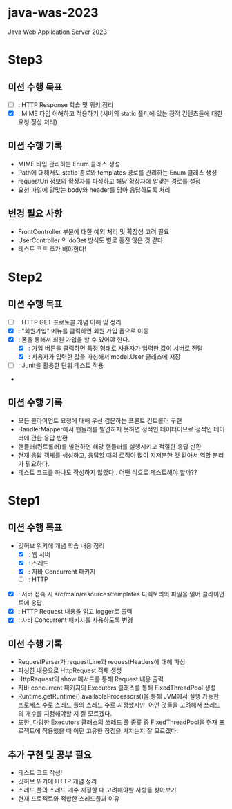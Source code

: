 # java-was-2023
Java Web Application Server 2023

# Step3
## 미션 수행 목표
- [ ] : HTTP Response 학습 및 위키 정리
- [X] : MIME 타입 이해하고 적용하기 (서버의 static 폴더에 있는 정적 컨텐츠들에 대한 요청 정상 처리)

## 미션 수행 기록
- MIME 타입 관리하는 Enum 클래스 생성
- Path에 대해서도 static 경로와 templates 경로를 관리하는 Enum 클래스 생성
- requestUri 정보의 확장자를 파싱하고 해당 확장자에 알맞는 경로를 설정
- 요청 파일에 알맞는 body와 header를 담아 응답하도록 처리

## 변경 필요 사항
- FrontController 부분에 대한 예외 처리 및 확장성 고려 필요
- UserController 의 doGet 방식도 별로 좋진 않은 것 같다.
- 테스트 코드 추가 해야한다! 

# Step2
## 미션 수행 목표
- [ ] : HTTP GET 프로토콜 개념 이해 및 정리
- [X] : "회원가입" 메뉴를 클릭하면 회원 가입 폼으로 이동
- [X] : 폼을 통해서 회원 가입을 할 수 있어야 한다.
  - [X] : 가입 버튼을 클릭하면 특정 형태로 사용자가 입력한 값이 서버로 전달
  - [X] : 사용자가 입력한 값을 파싱해서 model.User 클래스에 저장
- [ ] : Junit을 활용한 단위 테스트 적용
- 

## 미션 수행 기록
- 모든 클라이언트 요청에 대해 우선 검문하는 프론트 컨트롤러 구현
- HandlerMapper에서 핸들러를 발견하지 못하면 정적인 데이터이므로 정적인 데이터에 관한 응답 반환
- 핸들러(컨트롤러)를 발견하면 해당 핸들러를 실행시키고 적절한 응답 반환
- 현재 응답 객체를 생성하고, 응답할 때의 로직이 많이 지저분한 것 같아서 역할 분리가 필요하다.
- 테스트 코드를 하나도 작성하지 않았다.. 어떤 식으로 테스트해야 할까?? 


# Step1
## 미션 수행 목표
- 깃허브 위키에 개념 학습 내용 정리 
  - [X] : 웹 서버
  - [X] : 스레드
  - [X] : 자바 Concurrent 패키지
  - [ ] : HTTP
- [X] : 서버 접속 시 src/main/resources/templates 디렉토리의 파일을 읽어 클라이언트에 응답
- [X] : HTTP Request 내용을 읽고 logger로 출력
- [X] : 자바 Concurrent 패키지를 사용하도록 변경

## 미션 수행 기록
- RequestParser가 requestLine과 requestHeaders에 대해 파싱
- 파싱한 내용으로 HttpRequest 객체 생성
- HttpRequest의 show 메서드를 통해 Request 내용 출력
- 자바 concurrent 패키지의 Executors 클래스를 통해 FixedThreadPool 생성
- Runtime.getRuntime().availableProcessors()을 통해 JVM에서 실행 가능한 프로세스 수로 스레드 풀의 스레드 수로 지정했지만,
  어떤 것들을 고려해서 쓰레드의 개수를 지정해야할 지 잘 모르겠다.
- 또한, 다양한 Executors 클래스의 쓰레드 풀 종류 중 FixedThreadPool을 현재 프로젝트에 적용했을 때 어떤 고유한 장점을 가지는지 잘 모르겠다.   

## 추가 구현 및 공부 필요
- 테스트 코드 작성!
- 깃허브 위키에 HTTP 개념 정리
- 스레드 풀의 스레드 개수 지정할 때 고려해야할 사항들 찾아보기
- 현재 프로젝트와 적합한 스레드풀과 이유

